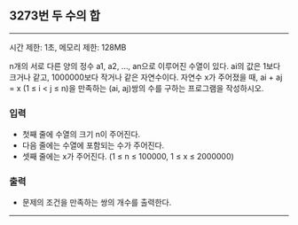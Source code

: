 ## 3273번 두 수의 합

---

시간 제한: 1초, 메모리 제한: 128MB

n개의 서로 다른 양의 정수 a1, a2, ..., an으로 이루어진 수열이 있다. 
ai의 값은 1보다 크거나 같고, 1000000보다 작거나 같은 자연수이다. 자연수 x가 주어졌을 때, 
ai + aj = x (1 ≤ i < j ≤ n)을 만족하는 (ai, aj)쌍의 수를 구하는 프로그램을 작성하시오.

### 입력

- 첫째 줄에 수열의 크기 n이 주어진다. 
- 다음 줄에는 수열에 포함되는 수가 주어진다. 
- 셋째 줄에는 x가 주어진다. (1 ≤ n ≤ 100000, 1 ≤ x ≤ 2000000)

### 출력

- 문제의 조건을 만족하는 쌍의 개수를 출력한다.

---
